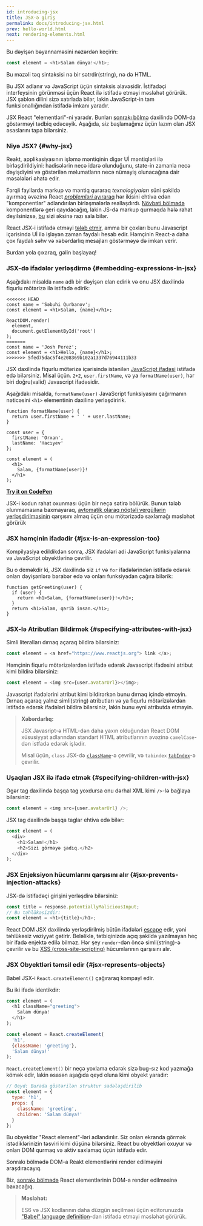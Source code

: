 ```yaml
---
id: introducing-jsx
title: JSX-ə giriş
permalink: docs/introducing-jsx.html
prev: hello-world.html
next: rendering-elements.html
---
```


Bu dəyişən bəyannaməsini nəzərdən keçirin:

```js
const element = <h1>Salam dünya!</h1>;
```

Bu məzəli təq sintaksisi nə bir sətrdir(string), nə də HTML.

Bu JSX adlanır və JavaScript üçün sintaksis əlavəsidir. İstifadəçi interfeysinin görünməsi üçün React ilə istifadə etməyi məsləhət görürük. JSX şablon dilini sizə xatırlada bilər, lakin JavaScript-in tam funksionallığından istifadə imkanı yaradır.

JSX React "elementləri"-ni yaradır. Bunları [sonrakı bölmə](/docs/rendering-elements.html) daxilində DOM-da göstərməyi tədbiq edəcəyik. Aşağıda, siz başlamağınız üçün lazım olan JSX əsaslarını tapa bilərsiniz.

### Niyə JSX? {#why-jsx}

Reakt, applikasiyasının işləmə məntiqinin digər Uİ məntiqləri ilə birləşdirildiyini: hadisələrin necə idarə olunduğunu, state-in zamanla necə dəyişdiyini və göstərilən məlumatların necə nümayiş olunacağına dair məsələləri əhatə edir.

Fərqli fayllarda markup və məntiq quraraq *texnologiyaları* süni şəkildə ayırmaq əvəzinə React [*problemləri* ayıraraq](https://en.wikipedia.org/wiki/Separation_of_concerns) hər ikisini ehtiva edən "komponentlər" adlandırılan birləşmələrlə reallaşdırdı. [Növbəti bölmədə](/docs/components-and-props.html) komponentlərə geri qayıdacağıq, lakin JS-də markup qurmaqda hələ rahat deyilsinizsə, [bu](https://www.youtube.com/watch?v=x7cQ3mrcKaY) sizi əksinə razı sala bilər.

React JSX-i istifadə etməyi [tələb etmir](/docs/react-without-jsx.html), amma bir çoxları bunu Javascript içərisində Uİ ilə işləyən zaman faydalı hesab edir. Həmçinin React-a daha çox faydalı səhv və xəbərdarlıq mesajları göstərməyə də imkan verir. 

Burdan yola çıxaraq, gəlin başlayaq!

### JSX-də ifadələr yerləşdirmə {#embedding-expressions-in-jsx}

Aşağıdakı misalda `name` adlı bir dəyişən elan edirik və onu JSX daxilində fiqurlu mötərizə ilə istifadə edirik:

```js{1,2}
<<<<<<< HEAD
const name = 'Səbuhi Qurbanov';
const element = <h1>Salam, {name}</h1>;

ReactDOM.render(
  element,
  document.getElementById('root')
);
=======
const name = 'Josh Perez';
const element = <h1>Hello, {name}</h1>;
>>>>>>> 5fed75dac5f4e208369b102a1337d76944111b33
```

JSX daxilində fiqurlu mötərizə içərisində istənilən [JavaScript ifadəsi](https://developer.mozilla.org/en-US/docs/Web/JavaScript/Guide/Expressions_and_Operators#Expressions) istifadə edə bilərsiniz. Misal üçün. `2+2`, `user.firstName`, və ya `formatName(user)`, hər biri doğru(valid) Javascript ifadəsidir.

Aşağıdakı misalda, `formatName(user)` JavaScript funksiyasını çağırmanın nəticəsini `<h1>` elementinin daxilinə yerləşdiririk.

```js{12}
function formatName(user) {
  return user.firstName + ' ' + user.lastName;
}

const user = {
  firstName: 'Orxan',
  lastName: 'Hacıyev'
};

const element = (
  <h1>
    Salam, {formatName(user)}!
  </h1>
);
```

**[Try it on CodePen](https://codepen.io/gaearon/pen/PGEjdG?editors=1010)**

JSX-i kodun rahat oxunması üçün bir neçə sətirə bölürük. Bunun tələb olunmamasına baxmayaraq, [avtomatik olaraq nöqtəli vergüllərin yerləşdirilməsinin](https://stackoverflow.com/q/2846283) qarşısını almaq üçün onu mötərizədə saxlamağı məsləhət görürük

### JSX həmçinin ifadədir {#jsx-is-an-expression-too}

Kompilyasiya edildikdən sonra, JSX ifadələri adi JavaScript funksiyalarına və JavaScript obyektlərinə çevrilir.

Bu o deməkdir ki, JSX daxilində siz `if` və `for` ifadələrindən istifadə edərək onları dəyişənlərə bərabər edə və onları funksiyadan çağıra bilərik:

```js{3,5}
function getGreeting(user) {
  if (user) {
    return <h1>Salam, {formatName(user)}!</h1>;
  }
  return <h1>Salam, qərib insan.</h1>;
}
```

### JSX-lə Atributları Bildirmək {#specifying-attributes-with-jsx}

Simli literalları dırnaq açaraq bildirə bilərsiniz: 

```js
const element = <a href="https://www.reactjs.org"> link </a>;
```

Həmçinin fiqurlu mötərizələrdən istifadə edərək Javascript ifadəsini atribut kimi bildirə bilərsiniz:

```js
const element = <img src={user.avatarUrl}></img>;
```

Javascript ifadələrini atribut kimi bildirərkən bunu dırnaq içində etməyin. Dırnaq açaraq yalnız simli(string) atributları və ya fiqurlu mötərizələrdən istifadə edərək ifadələri bildirə bilərsiniz, lakin bunu eyni atributda etməyin.

>**Xəbərdarlıq:**
>
>JSX Javasript-ə HTML-dən daha yaxın olduğundan React DOM xüsusiyyət adlarından standart HTML atributlarının əvəzinə `camelCase`-dən istfadə edərək işlədir.
>
>Misal üçün, `class` JSX-də [`className`](https://developer.mozilla.org/en-US/docs/Web/API/Element/className)-ə çevrilir, və `tabindex` [`tabIndex`](https://developer.mozilla.org/en-US/docs/Web/API/HTMLElement/tabIndex)-ə çevrilir.

### Uşaqları JSX ilə ifadə etmək {#specifying-children-with-jsx}

Əgər tag daxilində başqa tag yoxdursa onu dərhal XML kimi `/>`-lə bağlaya bilərsiniz:

```js
const element = <img src={user.avatarUrl} />;
```


JSX tag daxilində başqa taglar ehtiva edə bilər:

```js
const element = (
  <div>
    <h1>Salam!</h1>
    <h2>Sizi görməyə şadıq.</h2>
  </div>
);
```

### JSX Enjeksiyon hücumlarını qarşısını alır {#jsx-prevents-injection-attacks}

JSX-də istifadəçi girişini yerləşdirə bilərsiniz:

```js
const title = response.potentiallyMaliciousInput;
// Bu təhlükəsizdir:
const element = <h1>{title}</h1>;
```

React DOM JSX daxilində yerləşdirilmiş bütün ifadələri [escape](https://stackoverflow.com/questions/7381974/which-characters-need-to-be-escaped-on-html) edir, yəni təhlükəsiz vəziyyət gətirir. Beləliklə, tətbiqinizdə açıq şəkildə yazılmayan heç bir ifadə enjektə edilə bilməz. Hər şey `render`-dən öncə simli(string)-ə çevrilir və bu [XSS (cross-site-scripting)](https://en.wikipedia.org/wiki/Cross-site_scripting) hücumlarının qarşısını alır.

### JSX Obyektləri təmsil edir {#jsx-represents-objects}

Babel JSX-i `React.createElement()` çağıraraq kompayl edir.

Bu iki ifadə identikdir:

```js
const element = (
  <h1 className="greeting">
    Salam dünya!
  </h1>
);
```

```js
const element = React.createElement(
  'h1',
  {className: 'greeting'},
  'Salam dünya!'
);
```

`React.createElement()` bir neçə yoxlama edərək sizə bug-sız kod yazmağa kömək edir, lakin əsasən aşağıda qeyd oluna kimi obyekt yaradır:

```js
// Qeyd: Burada göstərilən struktur sadələşdirilib
const element = {
  type: 'h1',
  props: {
    className: 'greeting',
    children: 'Salam dünya!'
  }
};
```

Bu obyektlər "React element"-ləri adlandırılır. Siz onları ekranda görmək istədiklərinizin təsviri kimi düşünə bilərsiniz. React bu obyektləri oxuyur və onları DOM qurmaq və aktiv saxlamaq üçün istifadə edir.

Sonrakı bölmədə DOM-a Reakt elementlərini render edilməyini araşdıracayıq.

Biz, [sonrakı bölmədə](/docs/rendering-elements.html) React elementlərinin DOM-a render edilməsinə baxacağıq. 

>**Məsləhət:**
>
>ES6 və JSX kodlarının daha düzgün seçilməsi üçün editorunuzda ["Babel" language definition](https://babeljs.io/docs/en/next/editors)-dan istifadə etməyi məsləhət görürük.

